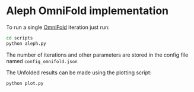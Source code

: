 # Aleph OmniFold implementation

To run a single [OmniFold](https://dx.doi.org/10.1103/PhysRevLett.124.182001) iteration just run:

```bash
cd scripts
python aleph.py
```

The number of iterations and other parameters are stored in the config file named ```config_omnifold.json```

The Unfolded results can be made using the plotting script:

```bash
python plot.py
```
